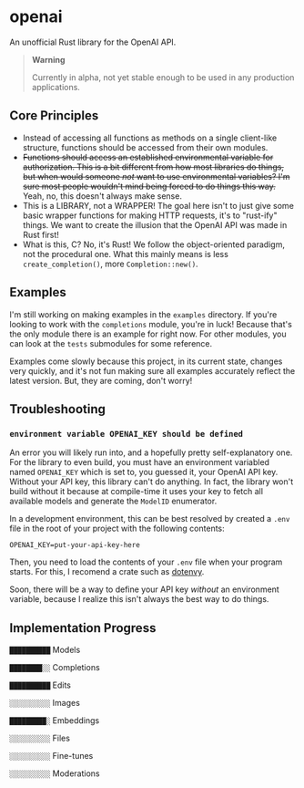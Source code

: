 # openai

An unofficial Rust library for the OpenAI API.

> **Warning**
> 
> Currently in alpha, not yet stable enough to be used in any production applications.

## Core Principles

- Instead of accessing all functions as methods on a single client-like structure,
  functions should be accessed from their own modules.
- ~~Functions should access an established environmental variable for authorization.
  This is a bit different from how most libraries do things,
  but when would someone *not* want to use environmental variables?
  I'm sure most people wouldn't mind being forced to do things this way.~~
  Yeah, no, this doesn't always make sense.
- This is a LIBRARY, not a WRAPPER!
  The goal here isn't to just give some basic wrapper functions for making HTTP requests,
  it's to "rust-ify" things. We want to create the illusion that the OpenAI API was made in Rust first!
- What is this, C? No, it's Rust! We follow the object-oriented paradigm, not the procedural one.
  What this mainly means is less `create_completion()`, more `Completion::new()`.

## Examples

I'm still working on making examples in the `examples` directory.
If you're looking to work with the `completions` module, you're in luck!
Because that's the only module there is an example for right now.
For other modules, you can look at the `tests` submodules for some reference.

Examples come slowly because this project, in its current state, changes very quickly,
and it's not fun making sure all examples accurately reflect the latest version. But, they are coming, don't worry!

## Troubleshooting

### `environment variable OPENAI_KEY should be defined`

An error you will likely run into, and a hopefully pretty self-explanatory one.
For the library to even build, you must have an environment variabled named `OPENAI_KEY` which is set to,
you guessed it, your OpenAI API key. Without your API key, this library can't do anything.
In fact, the library won't build without it because at compile-time it uses your key to fetch all available models
and generate the `ModelID` enumerator.

In a development environment,
this can be best resolved by created a `.env` file in the root of your project with the following contents:

```env
OPENAI_KEY=put-your-api-key-here
```

Then, you need to load the contents of your `.env` file when your program starts.
For this, I recomend a crate such as [dotenvy](https://github.com/allan2/dotenvy).

Soon, there will be a way to define your API key *without* an environment variable,
because I realize this isn't always the best way to do things.

## Implementation Progress

`██████████` Models

`████████░░` Completions

`██████████` Edits

`░░░░░░░░░░` Images

`█████████░` Embeddings

`░░░░░░░░░░` Files

`░░░░░░░░░░` Fine-tunes

`░░░░░░░░░░` Moderations
